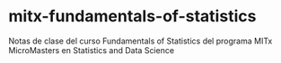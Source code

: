 # mitx-fundamentals-of-statistics
Notas de clase del curso Fundamentals of Statistics del programa MITx MicroMasters en Statistics and Data Science
